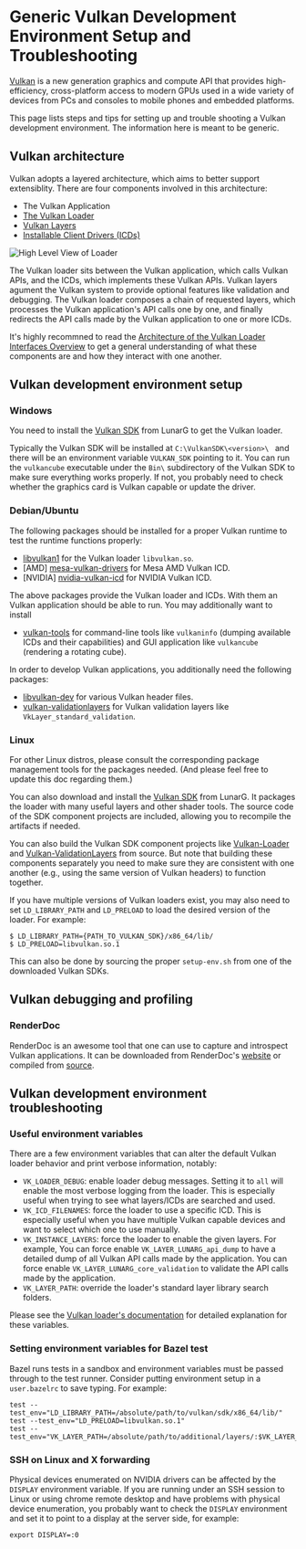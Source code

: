 # Generic Vulkan Development Environment Setup and Troubleshooting

[Vulkan](https://www.khronos.org/vulkan/) is a new generation graphics and
compute API that provides high-efficiency, cross-platform access to modern GPUs
used in a wide variety of devices from PCs and consoles to mobile phones and
embedded platforms.

This page lists steps and tips for setting up and trouble shooting a Vulkan
development environment. The information here is meant to be generic.

## Vulkan architecture

Vulkan adopts a layered architecture, which aims to better support extensiblity.
There are four components involved in this architecture:

*   The Vulkan Application
*   [The Vulkan Loader][VulkanLoader]
*   [Vulkan Layers][VulkanLayer]
*   [Installable Client Drivers (ICDs)][VulkanICD]

![High Level View of Loader][VulkanArchPicture]

The Vulkan loader sits between the Vulkan application, which calls Vulkan APIs,
and the ICDs, which implements these Vulkan APIs. Vulkan layers agument the
Vulkan system to provide optional features like validation and debugging. The
Vulkan loader composes a chain of requested layers, which processes the Vulkan
application's API calls one by one, and finally redirects the API calls made by
the Vulkan application to one or more ICDs.

It's highly recommned to read the
[Architecture of the Vulkan Loader Interfaces Overview][VulkanArchOverview] to
get a general understanding of what these components are and how they interact
with one another.

## Vulkan development environment setup

### Windows

You need to install the [Vulkan SDK][VulkanSDK] from LunarG to get the Vulkan
loader.

Typically the Vulkan SDK will be installed at `C:\VulkanSDK\<version>\ ` and
there will be an environment variable `VULKAN_SDK` pointing to it. You can run
the `vulkancube` executable under the `Bin\` subdirectory of the Vulkan SDK to
make sure everything works properly. If not, you probably need to check whether
the graphics card is Vulkan capable or update the driver.

### Debian/Ubuntu

The following packages should be installed for a proper Vulkan runtime to test
the runtime functions properly:

*   [libvulkan1][PackageLibVulkan1] for the Vulkan loader `libvulkan.so`.
*   [AMD] [mesa-vulkan-drivers][PackageMesaVulkan] for Mesa AMD Vulkan ICD.
*   [NVIDIA] [nvidia-vulkan-icd][PackageNvidiaVulkan] for NVIDIA Vulkan ICD.

The above packages provide the Vulkan loader and ICDs. With them an Vulkan
application should be able to run. You may additionally want to install

*   [vulkan-tools][PackageVulkanTools] for command-line tools like `vulkaninfo`
    (dumping available ICDs and their capabilities) and GUI application like
    `vulkancube` (rendering a rotating cube).

In order to develop Vulkan applications, you additionally need the following
packages:

*   [libvulkan-dev][PackageVulkanDev] for various Vulkan header files.
*   [vulkan-validationlayers][PackageVulkanValidation] for Vulkan validation
    layers like `VkLayer_standard_validation`.

### Linux

For other Linux distros, please consult the corresponding package management
tools for the packages needed. (And please feel free to update this doc
regarding them.)

You can also download and install the [Vulkan SDK][VulkanSDK] from LunarG. It
packages the loader with many useful layers and other shader tools. The source
code of the SDK component projects are included, allowing you to recompile the
artifacts if needed.

You can also build the Vulkan SDK component projects like
[Vulkan-Loader][VulkanLoaderSource] and
[Vulkan-ValidationLayers][VulkanValidationLayersSource] from source. But note
that building these components separately you need to make sure they are
consistent with one another (e.g., using the same version of Vulkan headers) to
function together.

If you have multiple versions of Vulkan loaders exist, you may also need to set
`LD_LIBRARY_PATH` and `LD_PRELOAD` to load the desired version of the loader.
For example:

```shell
$ LD_LIBRARY_PATH={PATH_TO_VULKAN_SDK}/x86_64/lib/
$ LD_PRELOAD=libvulkan.so.1
```

This can also be done by sourcing the proper `setup-env.sh` from one of the
downloaded Vulkan SDKs.

## Vulkan debugging and profiling

### RenderDoc

RenderDoc is an awesome tool that one can use to capture and introspect Vulkan
applications. It can be downloaded from RenderDoc's
[website](https://renderdoc.org/) or compiled from [source][RenderDocSource].

## Vulkan development environment troubleshooting

### Useful environment variables

There are a few environment variables that can alter the default Vulkan loader
behavior and print verbose information, notably:

*   `VK_LOADER_DEBUG`: enable loader debug messages. Setting it to `all` will
    enable the most verbose logging from the loader. This is especially useful
    when trying to see what layers/ICDs are searched and used.
*   `VK_ICD_FILENAMES`: force the loader to use a specific ICD. This is
    especially useful when you have multiple Vulkan capable devices and want to
    select which one to use manually.
*   `VK_INSTANCE_LAYERS`: force the loader to enable the given layers. For
    example, You can force enable `VK_LAYER_LUNARG_api_dump` to have a detailed
    dump of all Vulkan API calls made by the application. You can force enable
    `VK_LAYER_LUNARG_core_validation` to validate the API calls made by the
    application.
*   `VK_LAYER_PATH`: override the loader's standard layer library search folders.

Please see the [Vulkan loader's documentation][VulkanLoaderEnvVars] for detailed
explanation for these variables.

### Setting environment variables for Bazel test

Bazel runs tests in a sandbox and environment variables must be passed through
to the test runner. Consider putting environment setup in a `user.bazelrc` to
save typing. For example:

```
test --test_env="LD_LIBRARY_PATH=/absolute/path/to/vulkan/sdk/x86_64/lib/"
test --test_env="LD_PRELOAD=libvulkan.so.1"
test --test_env="VK_LAYER_PATH=/absolute/path/to/additional/layers/:$VK_LAYER_PATH"
```

### SSH on Linux and X forwarding

Physical devices enumerated on NVIDIA drivers can be affected by the `DISPLAY`
environment variable. If you are running under an SSH session to Linux or using
chrome remote desktop and have problems with physical device enumeration, you
probably want to check the `DISPLAY` environment and set it to point to a
display at the server side, for example:

```
export DISPLAY=:0
```

[VulkanArchOverview]: https://github.com/KhronosGroup/Vulkan-Loader/blob/master/loader/LoaderAndLayerInterface.md#overview
[VulkanArchPicture]: https://raw.githubusercontent.com/KhronosGroup/Vulkan-Loader/master/loader/images/high_level_loader.png
[VulkanICD]: https://github.com/KhronosGroup/Vulkan-Loader/blob/master/loader/LoaderAndLayerInterface.md#installable-client-drivers
[VulkanLayer]: https://github.com/KhronosGroup/Vulkan-Loader/blob/master/loader/LoaderAndLayerInterface.md#layers
[VulkanLoader]: https://github.com/KhronosGroup/Vulkan-Loader/blob/master/loader/LoaderAndLayerInterface.md#the-loader
[VulkanLoaderEnvVars]: https://github.com/KhronosGroup/Vulkan-Loader/blob/master/loader/LoaderAndLayerInterface.md#table-of-debug-environment-variables
[VulkanLoaderSource]: https://github.com/KhronosGroup/Vulkan-Loader
[VulkanSDK]: https://www.lunarg.com/vulkan-sdk/
[VulkanValidationLayersSource]: https://github.com/KhronosGroup/Vulkan-ValidationLayers
[PackageLibVulkan1]: https://packages.ubuntu.com/focal/libvulkan1
[PackageMesaVulkan]: https://packages.ubuntu.com/focal/mesa-vulkan-drivers
[PackageNvidiaVulkan]: https://packages.debian.org/buster/nvidia-vulkan-icd
[PackageVulkanDev]: https://packages.ubuntu.com/focal/libvulkan-dev
[PackageVulkanTools]: https://packages.ubuntu.com/focal/vulkan-tools
[PackageVulkanValidation]: https://packages.ubuntu.com/eoan/vulkan-validationlayers
[RenderDocSource]: https://github.com/baldurk/renderdoc
